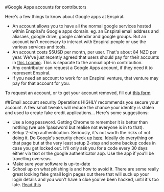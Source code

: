 #Google Apps accounts for contributors

Here's a few things to know about Google apps at Enspiral.

* An account allows you to have all the normal google services hosted within Enspiral's Google apps domain. eg. an Enspiral email address and aliasaes, google drive, google calendar and google groups. But an account isn't neccesary to interact with Enspiral people or use the various services and tools.
* An account costs $5USD per month, per user. That's about 84 NZD per year. We've just recently agreed that users should pay for their accounts in [this Loomio](https://www.loomio.org/d/9kpIaK6W/comment/1132628/). This is separate to the annual opt-in contribution.
* Any contributor can request a Google Apps account, if they need it to represent Enspiral.
* If you need an account to work for an Enspiral venture, that venture may pay for that account for you.

To request an account, or to get your account removed, fill out [this form](https://docs.google.com/a/enspiral.com/forms/d/e/1FAIpQLSdpzzBQOHtMCowHOLamaBYqu4a-TsoP7Z4T8R-3pUWveyD0sw/viewform#responses)

##Email account security
Operations HIGHLY recommends you secure your account. A few small tweaks will reduce the chance your identity is stolen and used to create fake credit applications... Here's some suggestions:

* Use a long password. Getting Chrome to remember it is better than nothing (we use 1password but realise not everyone is in to that).
* Setup 2-step authentication. Seriously, it's not worth the risks of not doing it. Do Google's security check up [here](https://myaccount.google.com/). Ideally do everything on that page but at the very least setup 2-step and some backup codes in case you get locked out. It'll only ask you for a code every 30 days either via text or the google authenticator app. Use the app if you'll be travelling overseas.
* Make sure your software is up-to-date
* School up on what phishing is and how to avoid it. There are some really great looking fake gmail login pages out there that will suck up your login details and you won't have a clue you've been hacked, until it's too late. [Read this](https://www.tracesecurity.com/blog/social-engineering-red-flags)

